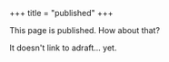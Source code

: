 +++
title = "published"
+++

This page is published.
How about that?

It doesn't link to adraft... yet.